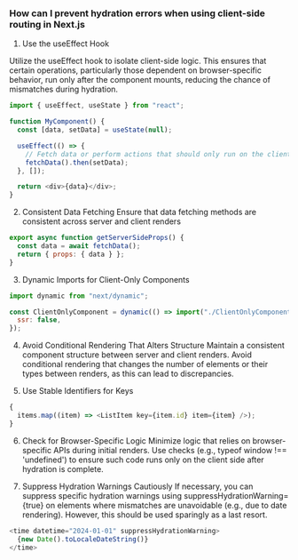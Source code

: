 ### How can I prevent hydration errors when using client-side routing in Next.js

1. Use the useEffect Hook

Utilize the useEffect hook to isolate client-side logic. This ensures that certain operations, particularly those dependent on browser-specific behavior, run only after the component mounts, reducing the chance of mismatches during hydration.

```js
import { useEffect, useState } from "react";

function MyComponent() {
  const [data, setData] = useState(null);

  useEffect(() => {
    // Fetch data or perform actions that should only run on the client
    fetchData().then(setData);
  }, []);

  return <div>{data}</div>;
}
```

2. Consistent Data Fetching
   Ensure that data fetching methods are consistent across server and client renders

```js
export async function getServerSideProps() {
  const data = await fetchData();
  return { props: { data } };
}
```

3. Dynamic Imports for Client-Only Components

```js
import dynamic from "next/dynamic";

const ClientOnlyComponent = dynamic(() => import("./ClientOnlyComponent"), {
  ssr: false,
});
```

4. Avoid Conditional Rendering That Alters Structure
   Maintain a consistent component structure between server and client renders. Avoid conditional rendering that changes the number of elements or their types between renders, as this can lead to discrepancies.

5. Use Stable Identifiers for Keys

```js
{
  items.map((item) => <ListItem key={item.id} item={item} />);
}
```

6. Check for Browser-Specific Logic
   Minimize logic that relies on browser-specific APIs during initial renders. Use checks (e.g., typeof window !== 'undefined') to ensure such code runs only on the client side after hydration is complete.

7. Suppress Hydration Warnings Cautiously
   If necessary, you can suppress specific hydration warnings using suppressHydrationWarning={true} on elements where mismatches are unavoidable (e.g., due to date rendering). However, this should be used sparingly as a last resort.

```js
<time datetime="2024-01-01" suppressHydrationWarning>
  {new Date().toLocaleDateString()}
</time>
```
